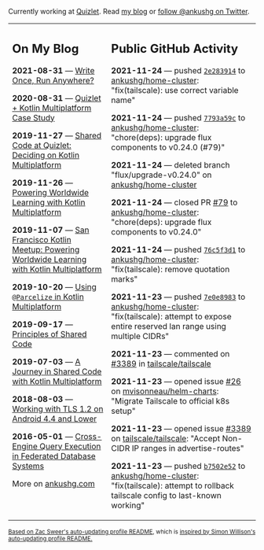 Currently working at [Quizlet](https://quizlet.com/). Read [my blog](https://ankushg.com/) or [follow @ankushg on Twitter](https://twitter.com/ankushg).

<table><tr><td valign="top" width="40%">

## On My Blog
<!-- blog starts -->
**2021-08-31** — [Write Once, Run Anywhere?](https://ankushg.com/posts/write-once-run-anywhere-increment/)

**2020-08-31** — [Quizlet + Kotlin Multiplatform Case Study](https://ankushg.com/posts/quizlet-kotlin-multiplatform-case-study/)

**2019-11-27** — [Shared Code at Quizlet: Deciding on Kotlin Multiplatform](https://ankushg.com/posts/shared-code-kotlin-multiplatform/)

**2019-11-26** — [Powering Worldwide Learning with Kotlin Multiplatform](https://ankushg.com/speaking/droidcon-sf-2019)

**2019-11-07** — [San Francisco Kotlin Meetup: Powering Worldwide Learning with Kotlin Multiplatform](https://ankushg.com/speaking/sf-kotlin-meetup-2019)

**2019-10-20** — [Using `@Parcelize` in Kotlin Multiplatform](https://ankushg.com/posts/multiplatform-parcelize/)

**2019-09-17** — [Principles of Shared Code](https://ankushg.com/speaking/denver-startup-week-2019)

**2019-07-03** — [A Journey in Shared Code with Kotlin Multiplatform](https://ankushg.com/speaking/droidcon-berlin-2019)

**2018-08-03** — [Working with TLS 1.2 on Android 4.4 and Lower](https://ankushg.com/posts/tls-1.2-on-android/)

**2016-05-01** — [Cross-Engine Query Execution in Federated Database Systems](https://ankushg.com/projects/thesis)
<!-- blog ends -->
More on [ankushg.com](https://ankushg.com/)
</td><td valign="top" width="60%">

## Public GitHub Activity
<!-- githubActivity starts -->
**2021-11-24** — pushed [`2e283914`](https://github.com/ankushg/home-cluster/commit/2e283914cdc84b7b6d96f2a2f17c0acc7795f821) to [ankushg/home-cluster](https://api.github.com/repos/ankushg/home-cluster): "fix(tailscale): use correct variable name"

**2021-11-24** — pushed [`7793a59c`](https://github.com/ankushg/home-cluster/commit/7793a59c1299583329e9ec0594f54f96b3c64ffb) to [ankushg/home-cluster](https://api.github.com/repos/ankushg/home-cluster): "chore(deps): upgrade flux components to v0.24.0 (#79)"

**2021-11-24** — deleted branch "flux/upgrade-v0.24.0" on [ankushg/home-cluster](https://api.github.com/repos/ankushg/home-cluster)

**2021-11-24** — closed PR [#79](https://github.com/ankushg/home-cluster/pull/79) to [ankushg/home-cluster](https://api.github.com/repos/ankushg/home-cluster): "chore(deps): upgrade flux components to v0.24.0"

**2021-11-24** — pushed [`76c5f3d1`](https://github.com/ankushg/home-cluster/commit/76c5f3d1738c799822cfdf23be0ba49b96a5095b) to [ankushg/home-cluster](https://api.github.com/repos/ankushg/home-cluster): "fix(tailscale): remove quotation marks"

**2021-11-23** — pushed [`7e0e8983`](https://github.com/ankushg/home-cluster/commit/7e0e8983fecfcd08b93b60808bc2d91198782a31) to [ankushg/home-cluster](https://api.github.com/repos/ankushg/home-cluster): "fix(tailscale): attempt to expose entire reserved lan range using multiple CIDRs"

**2021-11-23** — commented on [#3389](https://github.com/tailscale/tailscale/issues/3389#issuecomment-976775842) in [tailscale/tailscale](https://api.github.com/repos/tailscale/tailscale)

**2021-11-23** — opened issue [#26](https://github.com/mvisonneau/helm-charts/issues/26) on [mvisonneau/helm-charts](https://api.github.com/repos/mvisonneau/helm-charts): "Migrate Tailscale to official k8s setup"

**2021-11-23** — opened issue [#3389](https://github.com/tailscale/tailscale/issues/3389) on [tailscale/tailscale](https://api.github.com/repos/tailscale/tailscale): "Accept Non-CIDR IP ranges in advertise-routes"

**2021-11-23** — pushed [`b7502e52`](https://github.com/ankushg/home-cluster/commit/b7502e5257f4875cab8dba6174dccc783d6c2416) to [ankushg/home-cluster](https://api.github.com/repos/ankushg/home-cluster): "fix(tailscale): attempt to rollback tailscale config to last-known working"
<!-- githubActivity ends -->
</td></tr></table>

<sub><a href="https://github.com/ZacSweers/ZacSweers">Based on Zac Sweer's auto-updating profile README</a>, which is <a href="https://simonwillison.net/2020/Jul/10/self-updating-profile-readme/">inspired by Simon Willison's auto-updating profile README.</a></sub>